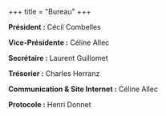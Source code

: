 
+++
title = "Bureau"
+++

**Président :** Cécil Combelles

**Vice-Présidente :** Céline Allec

**Secrétaire :** Laurent Guillomet

**Trésorier :** Charles Herranz

**Communication & Site Internet :** Céline Allec

**Protocole :** Henri Donnet 


